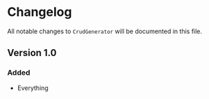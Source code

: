 # Changelog

All notable changes to `CrudGenerator` will be documented in this file.

## Version 1.0

### Added
- Everything
